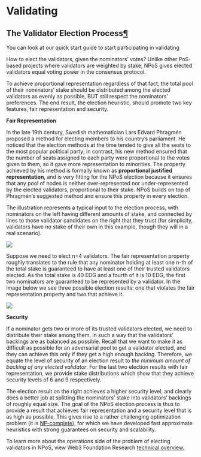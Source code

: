 # Validating

## The Validator Election Process[¶](./) <a href="the-election-process" id="the-election-process"></a>

You can look at our quick start guide to start participating in validating

How to elect the validators, given the nominators’ votes? Unlike other PoS-based projects where validators are weighted by stake, NPoS gives elected validators equal voting power in the consensus protocol.

To achieve proportional representation regardless of that fact, the total pool of their nominators’ stake should be distributed among the elected validators as evenly as possible, BUT still respect the nominators’ preferences. The end result, the election heuristic, should promote two key features, fair representation and security.

**Fair Representation**

In the late 19th century, Swedish mathematician Lars Edvard Phragmén proposed a method for electing members to his country’s parliament. He noticed that the election methods at the time tended to give all the seats to the most popular political party; in contrast, his new method ensured that the number of seats assigned to each party were proportional to the votes given to them, so it gave more representation to minorities. The property achieved by his method is formally known as **proportional justified representation**, and is very fitting for the NPoS election because it ensures that any pool of nodes is neither over-represented nor under-represented by the elected validators, proportional to their stake. NPoS builds on top of Phragmén’s suggested method and ensure this property in every election.

The illustration represents a typical input to the election process, with nominators on the left having different amounts of stake, and connected by lines to those validator candidates on the right that they trust (for simplicity, validators have no stake of their own in this example, though they will in a real scenario).

![](<..//img/image (6) (2) (2) (2) (2).png>)

Suppose we need to elect n=4 validators. The fair representation property roughly translates to the rule that any nominator holding at least one n-th of the total stake is guaranteed to have at least one of their trusted validators elected. As the total stake is 40 EDG and a fourth of it is 10 EDG, the first two nominators are guaranteed to be represented by a validator. In the image below we see three possible election results: one that violates the fair representation property and two that achieve it.

![](<..//img/image (2) (1).png>)

**Security**

If a nominator gets two or more of its trusted validators elected, we need to distribute **t**heir stake among them, in such a way that the validators’ backings are as balanced as possible. Recall that we want to make it as difficult as possible for an adversarial pool to get a validator elected, and they can achieve this only if they get a high enough backing. Therefore, we equate the level of security of an election result to _the minimum amount of backing of any elected validator_. For the last two election results with fair representation, we provide stake distributions which show that they achieve security levels of 6 and 9 respectively.

The election result on the right achieves a higher security level, and clearly does a better job at splitting the nominators’ stake into validators’ backings of roughly equal size. The goal of the NPoS election process is thus to provide a result that achieves fair representation and a security level that is as high as possible. This gives rise to a rather challenging optimization problem (it is [NP-complete](https://www.britannica.com/science/NP-complete-problem)), for which we have developed fast approximate heuristics with strong guarantees on security and scalability.

To learn more about the operations side of the problem of electing validators in NPoS, view Web3 Foundation Research [technical overview.](https://research.web3.foundation/en/latest/polkadot/NPoS/1.%20Overview.html)

